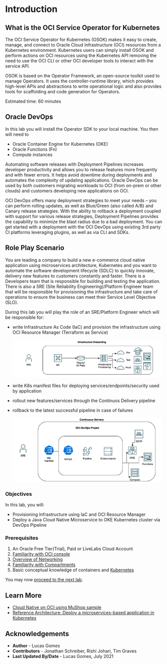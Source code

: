 # Introduction

## What is the OCI Service Operator for Kubernetes 

The OCI Service Operator for Kubernetes (OSOK) makes it easy to create, manage, and connect to Oracle Cloud Infrastructure (OCI) resources from a Kubernetes environment. Kubernetes users can simply install OSOK and perform actions on OCI resources using the Kubernetes API removing the need to use the OCI CLI or other OCI developer tools to interact with the service API. 

OSOK is based on the Operator Framework, an open-source toolkit used to manage Operators. It uses the controller-runtime library, which provides high-level APIs and abstractions to write operational logic and also provides tools for scaffolding and code generation for Operators.



Estimated time: 60 minutes


## Oracle DevOps

In this lab you will install the Operator SDK to your local machine. You then will need to 
- Oracle Container Engine for Kubernetes (OKE)
- Oracle Functions (Fn)
- Compute instances

Automating software releases with Deployment Pipelines increases developer productivity and allows you to release features more frequently and with fewer errors. It helps avoid downtime during deployments and automates the complexity of updating applications. Oracle DevOps can be used by both customers migrating workloads to OCI (from on-prem or other clouds) and customers developing new applications on OCI.

OCI DevOps offers many deployment strategies to meet your needs – you can perform rolling updates, as well as Blue/Green (also called A/B) and Canary release strategies. With the ability to rollback a deployment coupled with support for various release strategies, Deployment Pipelines provides the capability to minimize the blast radius due to a bad deployment. You can get started with a deployment with the OCI DevOps using existing 3rd party CI platforms leveraging plugins, as well as via CLI and SDKs.


## Role Play Scenario

You are leading a company to build a new e-commerce cloud native application using microservices architecture, Kubernetes and you want to automate the software development lifecycle (SDLC) to quickly innovate, delivery new features to customers constantly and faster. There is a Developers team that is responsible for building and testing the application. There is also a SRE (Site Reliability Engineering)/Platform Engineer team that will be responsible for provisioning the infrastructure and take care of operations to ensure the business can meet their Service Level Objective (SLO).

During this lab you will play the role of an SRE/Platform Engineer which will be responsible for: 

- write Infrastructure As Code (IaC) and provision the infrastructure using OCI Resource Manager (Terraform as Service)

    ![DevOps](./images/devops-infrastructure-onboard.png "Roles")

- write K8s manifest files for deploying services/endpoints/security used by application
- rollout new features/services through the Continuos Delivery pipeline
- rollback to the latest successful pipeline in case of failures

    ![DevOps](./images/devops-cd.png "Roles")



### Objectives

In this lab, you will:

* Provisioning Infrastructure using IaC and OCI Resource Manager 
* Deploy a Java Cloud Native Microservice to OKE Kubernetes cluster via DevOps Pipeline

### Prerequisites

1. An Oracle Free Tier(Trial), Paid or LiveLabs Cloud Account
1. [Familiarity with OCI console](https://docs.us-phoenix-1.oraclecloud.com/Content/GSG/Concepts/console.htm)
1. [Overview of Networking](https://docs.us-phoenix-1.oraclecloud.com/Content/Network/Concepts/overview.htm)
1. [Familiarity with Compartments](https://docs.us-phoenix-1.oraclecloud.com/Content/GSG/Concepts/concepts.htm)
1. Basic conceptual knowledge of containers and [Kubernetes](https://kubernetes.io/)

You may now [proceed to the next lab](#next).

## Learn More

* [Cloud Native on OCI using MuShop sample](https://oracle-quickstart.github.io/oci-cloudnative/)
* [Reference Architecture: Deploy a microservices-based application in Kubernetes](https://docs.oracle.com/en/solutions/cloud-native-ecommerce/index.html#GUID-CB180453-1F32-4465-8F27-EA7300ECF771)


## Acknowledgements

* **Author** - Lucas Gomes
* **Contributors** -  Jonathan Schreiber, Rishi Johari, Tim Graves
* **Last Updated By/Date** - Lucas Gomes, July 2021
